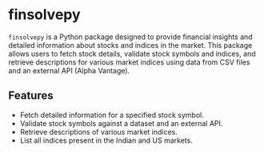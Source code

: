 # finsolvepy

`finsolvepy` is a Python package designed to provide financial insights and detailed information about stocks and indices in the market. This package allows users to fetch stock details, validate stock symbols and indices, and retrieve descriptions for various market indices using data from CSV files and an external API (Alpha Vantage).

## Features

- Fetch detailed information for a specified stock symbol.
- Validate stock symbols against a dataset and an external API.
- Retrieve descriptions of various market indices.
- List all indices present in the Indian and US markets.

